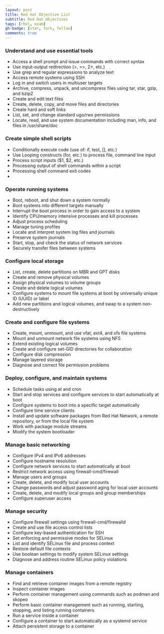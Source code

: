 ```yaml
---
layout: post
title: Red Hat Objective List
subtitle: Red Hat Objectives
tags: [rhel, exam]
gh-badge: [star, fork, follow]
comments: true
---
```

### Understand and use essential tools

* Access a shell prompt and issue commands with correct syntax
* Use input-output redirection (>, >>, 2>, etc.)
* Use grep and regular expressions to analyze text
* Access remote systems using SSH
* Log in and switch users in multiuser targets
* Archive, compress, unpack, and uncompress files using tar, star, gzip, and bzip2
* Create and edit text files
* Create, delete, copy, and move files and directories
* Create hard and soft links
* List, set, and change standard ugo/rwx permissions
* Locate, read, and use system documentation including man, info, and files in /usr/share/doc

### Create simple shell scripts
* Conditionally execute code (use of: if, test, [], etc.)
* Use Looping constructs (for, etc.) to process file, command line input
* Process script inputs ($1, $2, etc.)
* Processing output of shell commands within a script
* Processing shell command exit codes
* 
### Operate running systems

* Boot, reboot, and shut down a system normally
* Boot systems into different targets manually
* Interrupt the boot process in order to gain access to a system
* Identify CPU/memory intensive processes and kill processes
* Adjust process scheduling
* Manage tuning profiles
* Locate and interpret system log files and journals
* Preserve system journals
* Start, stop, and check the status of network services
* Securely transfer files between systems

### Configure local storage

* List, create, delete partitions on MBR and GPT disks
* Create and remove physical volumes
* Assign physical volumes to volume groups
* Create and delete logical volumes
* Configure systems to mount file systems at boot by universally unique ID (UUID) or label
* Add new partitions and logical volumes, and swap to a system non-destructively

### Create and configure file systems

* Create, mount, unmount, and use vfat, ext4, and xfs file systems
* Mount and unmount network file systems using NFS
* Extend existing logical volumes
* Create and configure set-GID directories for collaboration
* Configure disk compression
* Manage layered storage
* Diagnose and correct file permission problems

### Deploy, configure, and maintain systems

* Schedule tasks using at and cron
* Start and stop services and configure services to start automatically at boot
* Configure systems to boot into a specific target automatically
* Configure time service clients
* Install and update software packages from Red Hat Network, a remote repository, or from the local file system
* Work with package module streams
* Modify the system bootloader

### Manage basic networking

* Configure IPv4 and IPv6 addresses
* Configure hostname resolution
* Configure network services to start automatically at boot
* Restrict network access using firewall-cmd/firewall
* Manage users and groups
* Create, delete, and modify local user accounts
* Change passwords and adjust password aging for local user accounts
* Create, delete, and modify local groups and group memberships
* Configure superuser access

### Manage security

* Configure firewall settings using firewall-cmd/firewalld
* Create and use file access control lists
* Configure key-based authentication for SSH
* Set enforcing and permissive modes for SELinux
* List and identify SELinux file and process context
* Restore default file contexts
* Use boolean settings to modify system SELinux settings
* Diagnose and address routine SELinux policy violations

### Manage containers

* Find and retrieve container images from a remote registry
* Inspect container images
* Perform container management using commands such as podman and skopeo
* Perform basic container management such as running, starting, stopping, and listing running containers
* Run a service inside a container
* Configure a container to start automatically as a systemd service
* Attach persistent storage to a container
